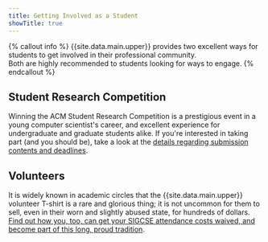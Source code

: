 ```yaml
---
title: Getting Involved as a Student
showTitle: true
---
```


{% callout info %}
{{site.data.main.upper}} provides two excellent ways for students to get involved in their professional community. 
<br/>
Both are highly recommended to students looking for ways to engage.
{% endcallout %}

## Student Research Competition

Winning the ACM Student Research Competition is a prestigious event in a young computer scientist's career, and excellent experience for undergraduate and graduate students alike. If you're interested in taking part (and you should be), take a look at the [details regarding submission contents and deadlines][src]. 

## Volunteers
 
It is widely known in academic circles that the {{site.data.main.upper}} volunteer T-shirt is a rare and glorious thing; it is not uncommon for them to sell, even in their worn and slightly abused state, for hundreds of dollars. [Find out how you, too, can get your SIGCSE attendance costs waived, and become part of this long, proud tradition][volunteers].

[src]: {{site.base}}/authors/src.html
[volunteers]: volunteers.html